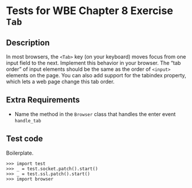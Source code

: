 Tests for WBE Chapter 8 Exercise `Tab`
============================================

Description
-----------

In most browsers, the `<Tab>` key (on your keyboard) moves focus from one input
  field to the next.
Implement this behavior in your browser.
The “tab order” of input elements should be the same as the order of `<input>`
  elements on the page.
You can also add support for the tabindex property, which lets a web page
  change this tab order.


Extra Requirements
------------------
* Name the method in the `Browser` class that handles the enter event
  `handle_tab`


Test code
---------

Boilerplate.

    >>> import test
    >>> _ = test.socket.patch().start()
    >>> _ = test.ssl.patch().start()
    >>> import browser
